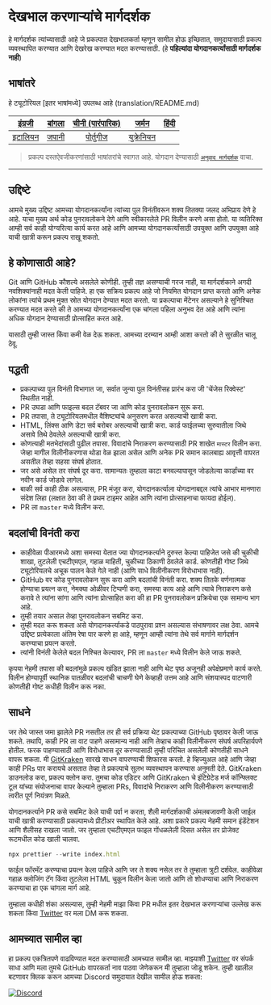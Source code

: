 # देखभाल करणाऱ्यांचे मार्गदर्शक

हे मार्गदर्शक त्यांच्यासाठी आहे जे प्रकल्पात देखभालकर्ता म्हणून सामील होऊ इच्छितात, समुदायासाठी प्रकल्प व्यवस्थापित करण्यात आणि देखरेख करण्यात मदत करण्यासाठी. (हे **पहिल्यांदा योगदानकर्त्यांसाठी मार्गदर्शक नाही**)

## भाषांतरे

हे ट्यूटोरियल [इतर भाषांमध्ये] उपलब्ध आहे (translation/README.md)

| [इंग्रजी](maintainer_guide.md) | [बांगला](अनुवाद/maintainer_guide/maintainer_guide.ben.md) | [चीनी (पारंपारिक)](/translations/maintainer_guide/maintainer_guide.zho-tc.md) | [जर्मन](अनुवाद/maintainer_guide/maintainer_guide.ger.md) | [हिंदी](translations/maintainer_guide/maintainer_guide.hin.md) |
| :---: | :---: | :---: | :---: | :---: |
| [इटालियन](अनुवाद/maintainer_guide/maintainer_guide.ita.md) | [जपानी](translations/maintainer_guide/maintainer_guide.jpn.md) | [पोर्तुगीज](अनुवाद/maintainer_guide/maintainer_guide.por.md) | [युक्रेनियन](/translations/maintainer_guide/maintainer_guide.ukr.md) |

> प्रकल्प दस्तऐवजीकरणांसाठी भाषांतरांचे स्वागत आहे. योगदान देण्यासाठी [`अनुवाद मार्गदर्शक`](translations/README.md) वाचा.

---

## उद्दिष्टे

आमचे मुख्य उद्दिष्ट आमच्या योगदानकर्त्यांना त्यांच्या पुल विनंतीवरून शक्य तितक्या जलद अभिप्राय देणे हे आहे. याचा मुख्य अर्थ कोड पुनरावलोकने देणे आणि स्वीकारलेले PR विलीन करणे असा होतो.
या व्यतिरिक्त आम्ही सर्व काही योग्यरित्या कार्य करत आहे आणि आमच्या योगदानकर्त्यांसाठी उपयुक्त आणि उपयुक्त आहे याची खात्री करून प्रकल्प राखू शकतो.

## हे कोणासाठी आहे?

Git आणि GitHub कौशल्ये असलेले कोणीही. तुम्ही तज्ञ असण्याची गरज नाही, या मार्गदर्शकाने अगदी नवशिक्यांनाही मदत केली पाहिजे. हा एक सक्रिय प्रकल्प आहे जो नियमित योगदान प्राप्त करतो आणि अनेक लोकांना त्यांचे प्रथम मुक्त स्रोत योगदान देण्यात मदत करतो. या प्रकल्पाचा मेंटेनर असल्‍याने हे सुनिश्चित करण्‍यात मदत करते की ते आमच्‍या योगदानकर्त्‍यांना एक चांगला पहिला अनुभव देत आहे आणि त्‍यांना अधिक योगदान देण्‍यासाठी प्रोत्‍साहित करत आहे.

यासाठी तुम्ही जास्त किंवा कमी वेळ देऊ शकता. आमच्या दरम्यान आम्ही आशा करतो की ते सुरळीत चालू ठेवू.

## पद्धती

- प्रकल्पाच्या पुल विनंती विभागात जा, सर्वात जुन्या पुल विनंतीसह प्रारंभ करा जी 'चेंजेस रिक्वेस्ट' स्थितीत नाही.
- PR उघडा आणि फाइल्स बदल टॅबवर जा आणि कोड पुनरावलोकन सुरू करा.
- PR तपासा, ते ट्यूटोरियलमधील वैशिष्ट्यांचे अनुसरण करत असल्याची खात्री करा.
- HTML, लिंक्स आणि डेटा सर्व बरोबर असल्याची खात्री करा. कार्ड फाईलच्या सुरुवातीला जिथे असावे तिथे ठेवलेले असल्याची खात्री करा.
- कोणत्याही मतभेदांसाठी पुढील तपासा. विवादांचे निराकरण करण्यासाठी PR शाखेत `मास्टर` विलीन करा. जेव्हा मागील विलीनीकरणास थोडा वेळ झाला असेल आणि अनेक PR समान कालबाह्य आवृत्ती वापरत असतील तेव्हा सहसा संघर्ष होतात.
- जर असे असेल तर संघर्ष दूर करा. सामान्यतः तुम्हाला काटा बनवल्यापासून जोडलेल्या कार्डांच्या वर नवीन कार्ड जोडावे लागेल.
- बाकी सर्व काही ठीक असल्यास, PR मंजूर करा, योगदानकर्त्याला योगदानाबद्दल त्यांचे आभार मानणारा संदेश लिहा (लक्षात ठेवा की ते प्रथम टाइमर आहेत आणि त्यांना प्रोत्साहनाचा फायदा होईल).
- PR ला `master` मध्ये विलीन करा.

## बदलांची विनंती करा

- काहीवेळा पीआरमध्ये अशा समस्या येतात ज्या योगदानकर्त्याने दुरुस्त केल्या पाहिजेत जसे की चुकीची शाखा, तुटलेली एचटीएमएल, गहाळ माहिती, चुकीच्या ठिकाणी ठेवलेले कार्ड. कोणतीही गोष्ट जिथे ट्यूटोरियलचे अचूक पालन केले गेले नाही (आणि साधे विलीनीकरण विरोधाभास नाही).
- GitHub वर कोड पुनरावलोकन सुरू करा आणि बदलांची विनंती करा. शक्य तितके वर्णनात्मक होण्याचा प्रयत्न करा, नेमक्या ओळीवर टिप्पणी करा, समस्या काय आहे आणि त्याचे निराकरण कसे करावे ते त्यांना सांगा आणि त्यांना प्रोत्साहित करा की हा PR पुनरावलोकन प्रक्रियेचा एक सामान्य भाग आहे.
- तुम्ही तयार असाल तेव्हा पुनरावलोकन सबमिट करा.
- तुम्ही मदत करू शकता असे योगदानकर्त्याकडे पाठपुरावा प्रश्न असल्यास संभाषणावर लक्ष ठेवा. आमचे उद्दिष्ट प्रत्येकाला अंतिम रेषा पार करणे हा आहे, म्हणून आम्ही त्यांना तेथे सर्व मार्गाने मार्गदर्शन करण्याचा प्रयत्न करतो.
- त्यांनी विनंती केलेले बदल निश्चित केल्यावर, PR ला `master` मध्ये विलीन केले जाऊ शकते.

कृपया नेहमी तपासा की बदलांमुळे प्रकल्प खंडित झाला नाही आणि थेट पृष्ठ अजूनही अपेक्षेप्रमाणे कार्य करते. विलीन होण्यापूर्वी स्थानिक पातळीवर बदलांची चाचणी घेणे केव्हाही उत्तम आहे आणि संशयास्पद वाटणारी कोणतीही गोष्ट कधीही विलीन करू नका.

## साधने

जर तेथे जास्त जमा झालेले PR नसतील तर ही सर्व प्रक्रिया थेट प्रकल्पाच्या GitHub पृष्ठावर केली जाऊ शकते.
तथापि, काही PR ला वाट पाहणे असामान्य नाही आणि तेव्हाच काही विलीनीकरण संघर्ष अपरिहार्यपणे होतील. फरक पाहण्यासाठी आणि विरोधाभास दूर करण्यासाठी तुम्ही परिचित असलेली कोणतीही साधने वापरू शकता.
मी [GitKraken](https://www.gitkraken.com/download) सारखे साधन वापरण्याची शिफारस करतो. हे व्हिज्युअल आहे आणि जेव्हा काही PRs पार करायचे असतात तेव्हा ते प्रकल्पाचे सुलभ व्यवस्थापन करण्यास अनुमती देते.
GitKraken डाउनलोड करा, प्रकल्प क्लोन करा. तुमचा कोड एडिटर आणि GitKraken चे इंटिग्रेटेड मर्ज कॉन्फ्लिक्ट टूल यांच्या संयोजनाचा वापर केल्याने तुम्हाला PRs, विवादांचे निराकरण आणि विलीनीकरण करण्यासाठी त्वरीत पूर्ण नियंत्रण मिळते.

योगदानकर्त्याने PR कसे सबमिट केले याची पर्वा न करता, शैली मार्गदर्शकाची अंमलबजावणी केली जाईल याची खात्री करण्यासाठी प्रकल्पामध्ये प्रीटीअर स्थापित केले आहे. अशा प्रकारे प्रकल्प नेहमी समान इंडेंटेशन आणि शैलीसह राखला जातो.
जर तुम्हाला एचटीएमएल फाइल गोंधळलेली दिसत असेल तर प्रोजेक्ट रूटमधील कोड खाली चालवा.

```js
npx prettier --write index.html
```

फाईल फॉरमॅट करण्याचा प्रयत्न केला पाहिजे आणि जर ते शक्य नसेल तर ते तुम्हाला त्रुटी दर्शवेल. काहीवेळा गहाळ क्लोजिंग टॅग किंवा तुटलेला HTML चुकून विलीन केला जातो आणि तो शोधण्याचा आणि निराकरण करण्याचा हा एक चांगला मार्ग आहे.

तुम्हाला कधीही शंका असल्यास, तुम्ही नेहमी माझा किंवा PR मधील इतर देखभाल करणार्‍यांचा उल्लेख करू शकता किंवा [Twitter](https://twitter.com/Syknapse) वर मला DM करू शकता.

## आमच्यात सामील व्हा

हा प्रकल्प एकत्रितपणे वाढविण्यात मदत करण्यासाठी आमच्यात सामील व्हा. माझ्याशी [Twitter](https://twitter.com/Syknapse) वर संपर्क साधा आणि मला तुमचे GitHub वापरकर्ता नाव पाठवा जेणेकरून मी तुम्हाला जोडू शकेन. तुम्ही खालील बटणावर क्लिक करून आमच्या Discord समुदायात देखील सामील होऊ शकता:

[![Discord](https://badgen.net/discord/online-members/tWkvS4ueVF?label=Join%20Our%20Discord%20Server&icon=discord)](https://discord.gg/tWkvS4ueVF 'आमच्या सर्व्हरमध्ये सामील व्हा !')
